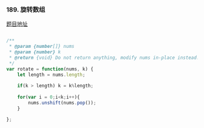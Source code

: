 ### 189. 旋转数组

[题目地址](https://leetcode-cn.com/problems/rotate-array/submissions/)

```javascript

/**
 * @param {number[]} nums
 * @param {number} k
 * @return {void} Do not return anything, modify nums in-place instead.
 */
var rotate = function(nums, k) {
    let length = nums.length;
  
    if(k > length) k = k%length;
  
    for(var i = 0;i<k;i++){
        nums.unshift(nums.pop());
    }

};

```